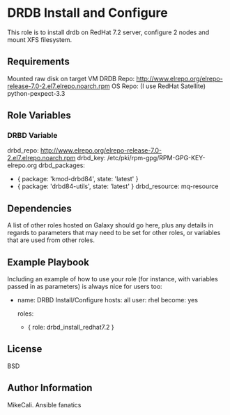 DRDB Install and Configure
=========

This role is to install drdb on RedHat 7.2 server, configure 2 nodes and mount XFS filesystem.

Requirements
------------

Mounted raw disk on target VM
DRDB Repo: http://www.elrepo.org/elrepo-release-7.0-2.el7.elrepo.noarch.rpm
OS Repo: (I use RedHat Satellite)
python-pexpect-3.3

Role Variables
--------------

### DRBD Variable
drbd_repo: http://www.elrepo.org/elrepo-release-7.0-2.el7.elrepo.noarch.rpm
drbd_key: /etc/pki/rpm-gpg/RPM-GPG-KEY-elrepo.org
drbd_packages:
 - { package: 'kmod-drbd84', state: 'latest'  }
 - { package: 'drbd84-utils', state: 'latest' }
drbd_resource: mq-resource


Dependencies
------------

A list of other roles hosted on Galaxy should go here, plus any details in regards to parameters that may need to be set for other roles, or variables that are used from other roles.

Example Playbook
----------------

Including an example of how to use your role (for instance, with variables passed in as parameters) is always nice for users too:

- name: DRBD Install/Configure
  hosts: all
  user: rhel
  become: yes

  roles:
    - { role: drbd_install_redhat7.2 }

License
-------

BSD

Author Information
------------------

MikeCali. Ansible fanatics
